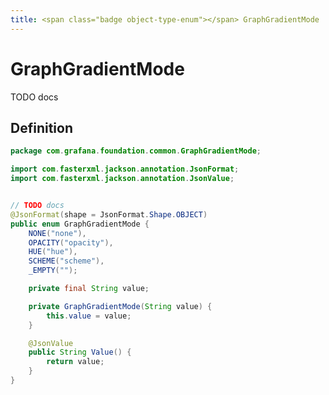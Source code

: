 ```yaml
---
title: <span class="badge object-type-enum"></span> GraphGradientMode
---
```

# <span class="badge object-type-enum"></span> GraphGradientMode

TODO docs

## Definition

```java
package com.grafana.foundation.common.GraphGradientMode;

import com.fasterxml.jackson.annotation.JsonFormat;
import com.fasterxml.jackson.annotation.JsonValue;


// TODO docs
@JsonFormat(shape = JsonFormat.Shape.OBJECT)
public enum GraphGradientMode {
    NONE("none"),
    OPACITY("opacity"),
    HUE("hue"),
    SCHEME("scheme"),
    _EMPTY("");

    private final String value;

    private GraphGradientMode(String value) {
        this.value = value;
    }

    @JsonValue
    public String Value() {
        return value;
    }
}

```
